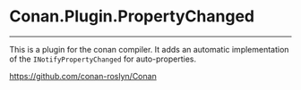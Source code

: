 # Conan.Plugin.PropertyChanged

---

This is a plugin for the conan compiler. It adds an automatic implementation of the `INotifyPropertyChanged` for auto-properties.

https://github.com/conan-roslyn/Conan
